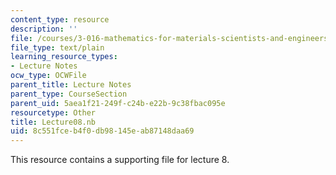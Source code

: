 ```yaml
---
content_type: resource
description: ''
file: /courses/3-016-mathematics-for-materials-scientists-and-engineers-fall-2005/8c551fceb4f0db98145eab87148daa69_Lecture08.nb
file_type: text/plain
learning_resource_types:
- Lecture Notes
ocw_type: OCWFile
parent_title: Lecture Notes
parent_type: CourseSection
parent_uid: 5aea1f21-249f-c24b-e22b-9c38fbac095e
resourcetype: Other
title: Lecture08.nb
uid: 8c551fce-b4f0-db98-145e-ab87148daa69
---
```

This resource contains a supporting file for lecture 8.